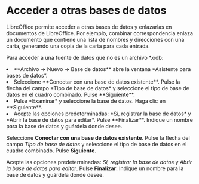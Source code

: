 
# Acceder a otras bases de datos

LibreOffice permite acceder a otras bases de datos y enlazarlas en documentos de LibreOffice. Por ejemplo, combinar correspondencia enlaza un documento que contiene una lista de nombres y direcciones con una carta, generando una copia de la carta para cada entrada.

Para acceder a una fuente de datos que no es un archivo *.odb:

<li>
**Archivo → Nuevo → Base de datos** abre la ventana *Asistente para bases de datos*.
</li>
<li>
Seleccione **Conectar con una base de datos existente**. Pulse la flecha del campo *Tipo de base de datos* y seleccione el tipo de base de datos en el cuadro combinado. Pulse **Siguiente**.
</li>
<li>
Pulse *Examinar* y seleccione la base de datos. Haga clic en **Siguiente**.
</li>
<li>
Acepte las opciones predeterminadas: *Sí, registrar la base de datos* y *Abrir la base de datos para editar*. Pulse **Finalizar**. Indique un nombre para la base de datos y guárdela donde desee.
</li>

Seleccione **Conectar con una base de datos existente**. Pulse la flecha del campo *Tipo de base de datos* y seleccione el tipo de base de datos en el cuadro combinado. Pulse **Siguiente**.

Acepte las opciones predeterminadas: *Sí, registrar la base de datos* y *Abrir la base de datos para editar*. Pulse **Finalizar**. Indique un nombre para la base de datos y guárdela donde desee.

